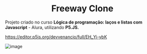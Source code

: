 <h1 align="center"> Freeway Clone </h1>

<p>Projeto criado no curso <strong>Lógica de programação: laços e listas com Javascript</strong> - Alura, utilizando <strong>P5.JS.</strong></p>

https://editor.p5js.org/devvenancio/full/EH_Yi-ybK

![image](https://user-images.githubusercontent.com/102672093/208757699-bbff6071-df26-4e25-a53e-11f053c9cd8d.png)
